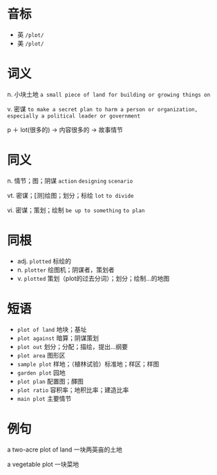 # 音标

- 英 `/plɒt/`
- 美 `/plɑt/`

# 词义

n. 小块土地
`a small piece of land for building or growing things on`

v. 密谋
`to make a secret plan to harm a person or organization, especially a political leader or government`



p ＋ lot(很多的) → 内容很多的 → 故事情节

# 同义

n. 情节；图；阴谋
`action` `designing` `scenario`

vt. 密谋；[测]绘图；划分；标绘
`lot` `to divide`

vi. 密谋；策划；绘制
`be up to something` `to plan`

# 同根

- adj. `plotted` 标绘的
- n. `plotter` 绘图机；阴谋者，策划者
- v. `plotted` 策划（plot的过去分词）；划分；绘制…的地图

# 短语

- `plot of land` 地块；基址
- `plot against` 暗算；阴谋策划
- `plot out` 划分；分配；描绘，提出…纲要
- `plot area` 图形区
- `sample plot` 样地；（植林试验）标准地；样区；样图
- `garden plot` 园地
- `plot plan` 配置图；醳图
- `plot ratio` 容积率；地积比率；建造比率
- `main plot` 主要情节

# 例句

a two-acre plot of land
一块两英亩的土地

a vegetable plot
一块菜地



